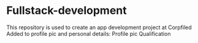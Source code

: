 # Fullstack-development
This repository is used to create an app development project at Corpfiled 
Added to profile pic and personal details:
Profile pic
Qualification
